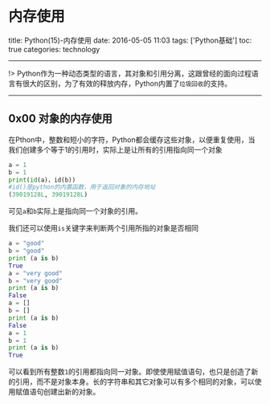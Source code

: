 # 内存使用

title: Python(15)-内存使用
date: 2016-05-05 11:03
tags: ['Python基础']
toc: true
categories: technology

---

!> Python作为一种动态类型的语言，其对象和引用分离，这跟曾经的面向过程语言有很大的区别，为了有效的释放内存，Python内置了`垃圾回收`的支持。

---

## 0x00 对象的内存使用

在Pthon中，整数和短小的字符，Python都会缓存这些对象，以便重复使用，当我们创建多个等于1的引用时，实际上是让所有的引用指向同一个对象

```python
a = 1
b = 1
print(id(a)，id(b))
#id()是python的内置函数，用于返回对象的内存地址
(39019128L, 39019128L)
```

可见`a`和`b`实际上是指向同一个对象的引用。

我们还可以使用`is`关键字来判断两个引用所指的对象是否相同

```python
a = "good"
b = "good"
print (a is b)
True
a = "very good"
b = "very good"
print (a is b)
False
a = []
b = []
print (a is b)
False
a = 1
b = 1
print (a is b)
True
```

可以看到所有整数`1`的引用都指向同一对象。即使使用赋值语句，也只是创造了新的引用，而不是对象本身。长的字符串和其它对象可以有多个相同的对象，可以使用赋值语句创建出新的对象。

